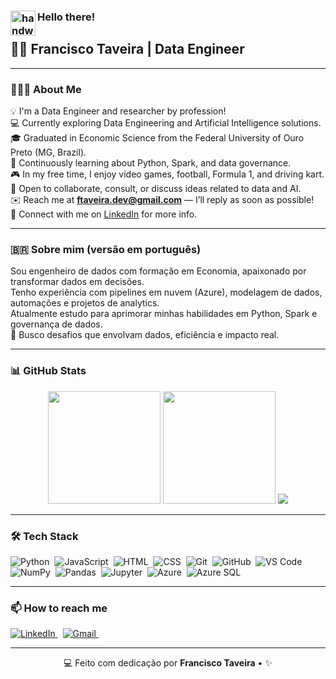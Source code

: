### <img alt="handwavegif" src="https://user-images.githubusercontent.com/39513876/112366216-8cfe7400-8cfe-11eb-8116-7d3dbae20e97.gif" width='40' align="left"/> Hello there!

## 👨‍💻 Francisco Taveira | Data Engineer

---

### 👨🏻‍💻 About Me

💡 I'm a Data Engineer and researcher by profession!  
💻 Currently exploring Data Engineering and Artificial Intelligence solutions.  
🎓 Graduated in Economic Science from the Federal University of Ouro Preto (MG, Brazil).  
🌱 Continuously learning about Python, Spark, and data governance.  
🎮 In my free time, I enjoy video games, football, Formula 1, and driving kart.  
💬 Open to collaborate, consult, or discuss ideas related to data and AI.  
✉️ Reach me at **ftaveira.dev@gmail.com** — I’ll reply as soon as possible!  
📄 Connect with me on [LinkedIn](https://www.linkedin.com/in/francisco-a-taveira/) for more info.

---

### 🇧🇷 Sobre mim (versão em português)

Sou engenheiro de dados com formação em Economia, apaixonado por transformar dados em decisões.  
Tenho experiência com pipelines em nuvem (Azure), modelagem de dados, automações e projetos de analytics.  
Atualmente estudo para aprimorar minhas habilidades em Python, Spark e governança de dados.  
🎯 Busco desafios que envolvam dados, eficiência e impacto real.

---

### 📊 GitHub Stats

<div align="center">

  <img height="180em" src="https://github-readme-stats.vercel.app/api?username=ftaveira-data&show_icons=true&theme=chartreuse-dark" />
  <img height="180em" src="https://github-readme-stats.vercel.app/api/top-langs/?username=ftaveira-data&layout=compact&langs_count=6&theme=chartreuse-dark"/>
  <img src="https://github-readme-streak-stats.herokuapp.com/?user=ftaveira-data&theme=chartreuse-dark" />

</div>

---

### 🛠 Tech Stack

![Python](https://img.shields.io/badge/-Python-05122A?style=flat&logo=python)&nbsp;
![JavaScript](https://img.shields.io/badge/-JavaScript-05122A?style=flat&logo=javascript)&nbsp;
![HTML](https://img.shields.io/badge/-HTML-05122A?style=flat&logo=html5)&nbsp;
![CSS](https://img.shields.io/badge/-CSS-05122A?style=flat&logo=css3&logoColor=1572B6)&nbsp;
![Git](https://img.shields.io/badge/-Git-05122A?style=flat&logo=git)&nbsp;
![GitHub](https://img.shields.io/badge/-GitHub-05122A?style=flat&logo=github)&nbsp;
![VS Code](https://img.shields.io/badge/-Visual%20Studio%20Code-05122A?style=flat&logo=visual-studio-code&logoColor=007ACC)&nbsp;
![NumPy](https://img.shields.io/badge/-NumPy-05122A?style=flat&logo=numpy)&nbsp;
![Pandas](https://img.shields.io/badge/-Pandas-05122A?style=flat&logo=pandas)&nbsp;
![Jupyter](https://img.shields.io/badge/-Jupyter-05122A?style=flat&logo=jupyter)&nbsp;
![Azure](https://img.shields.io/badge/-Azure-05122A?style=flat&logo=microsoftazure)&nbsp;
![Azure SQL](https://img.shields.io/badge/-Azure%20SQL-05122A?style=flat&logo=microsoftsqlserver)&nbsp;

---

### 📫 How to reach me

<a href="https://www.linkedin.com/in/francisco-a-taveira/">
  <img alt="LinkedIn" src="https://img.shields.io/badge/-LinkedIn-%230077B5?style=flat&logo=linkedin&logoColor=white"/>
</a> &nbsp;
<a href="mailto:ftaveira.dev@gmail.com">
  <img alt="Gmail" src="https://img.shields.io/badge/-Gmail-D14836?style=flat&logo=gmail&logoColor=white" />
</a> &nbsp;

---

<p align="center">
  💻 Feito com dedicação por <strong>Francisco Taveira</strong> • ✨
</p>

